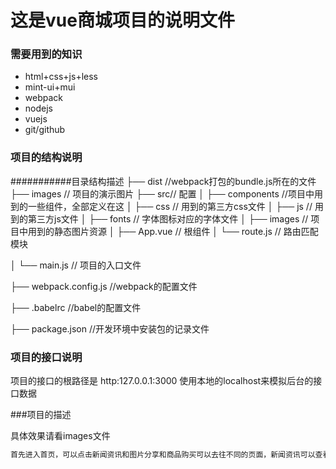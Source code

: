 # 这是vue商城项目的说明文件

### 需要用到的知识

+ html+css+js+less
+ mint-ui+mui
+ webpack
+ nodejs
+ vuejs
+ git/github

### 项目的结构说明

###########目录结构描述
├── dist                //webpack打包的bundle.js所在的文件
├── images                         // 项目的演示图片
├── src// 配置
│   ├── components   //项目中用到的一些组件，全部定义在这
│   ├── css                // 用到的第三方css文件
│   ├── js                  // 用到的第三方js文件
│   ├── fonts                // 字体图标对应的字体文件
│   ├── images              // 项目中用到的静态图片资源
│   ├── App.vue          // 根组件
│   └── route.js              // 路由匹配模块

│   └── main.js              // 项目的入口文件

├── webpack.config.js  //webpack的配置文件

├── .babelrc			//babel的配置文件

├── package.json		//开发环境中安装包的记录文件

### 项目的接口说明

项目的接口的根路径是 http:127.0.0.1:3000   使用本地的localhost来模拟后台的接口数据

###项目的描述

具体效果请看images文件

```js
首先进入首页，可以点击新闻资讯和图片分享和商品购买可以去往不同的页面，新闻资讯可以查看新闻，你也可以发表您的评论，图片分享可以看到一些实物的图片，商品购买页面，可以根据展示的商品，查看商品的详情，加入购物车，可以在tabbar中的购物车中看到您选购的商品
```







